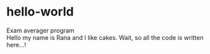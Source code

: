 # hello-world
Exam averager program <br>
Hello my name is Rana and I like cakes.
Wait, so all the code is written here...!
